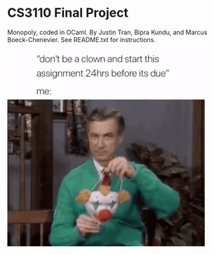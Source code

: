 # CS3110 Final Project

Monopoly, coded in OCaml.  By Justin Tran, Bipra Kundu, and Marcus Boeck-Chenevier.  See README.txt for instructions.

![Clown squad](clownsquad.gif)
